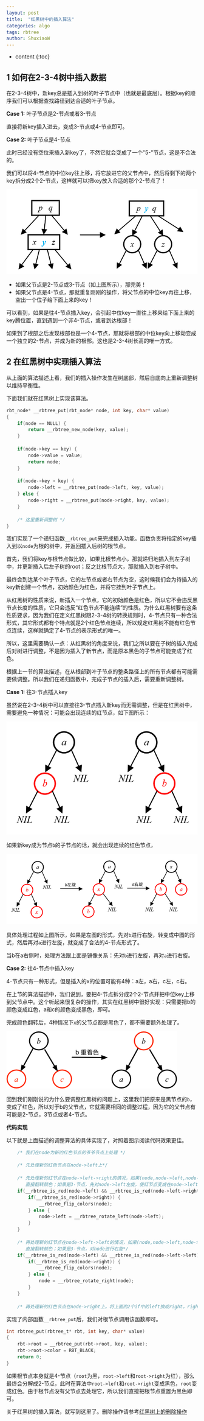 ```yaml
---
layout: post
title:  "红黑树中的插入算法"
categories: algo
tags: rbtree
author: ShuxiaoW
---
```


* content
{:toc}

## 1 如何在2-3-4树中插入数据

在2-3-4树中，新key总是插入到树的叶子节点中（也就是最底层）。根据key的顺序我们可以根据查找路径到达合适的叶子节点。

**Case 1:** 叶子节点是2-节点或者3-节点

直接将新key插入进去，变成3-节点或4-节点即可。

**Case 2:** 叶子节点是4-节点

此时已经没有空位来插入新key了，不然它就会变成了一个"5-"节点，这是不合法的。

我们可以将4-节点的中位key往上移，将它放进它的父节点中，然后将剩下的两个key拆分成2个2-节点，这样就可以把key放入合适的那个2-节点了！

![rbtree_insert_4node](https://raw.githubusercontent.com/shuxiaow/pictures/master/base_algos/234tree_insert_4node.png)

- 如果父节点是2-节点或3-节点（如上图所示），那完美！
- 如果父节点是4-节点，那就重复刚刚的操作，将父节点的中位key再往上移，空出一个位子给下面上来的key！

可以看到，如果是往4-节点插入key，会引起中位key一直往上移来给下面上来的key腾位置，直到遇到一个非4-节点，或者到达根部！

如果到了根部之后发现根部也是一个4-节点，那就将根部的中位key向上移动变成一个独立的2-节点，并成为新的根部。这也是2-3-4树长高的唯一方式。

## 2 在红黑树中实现插入算法

从上面的算法描述上看，我们的插入操作发生在树底部，然后自底向上重新调整树以维持平衡性。

下面我们就在红黑树上实现该算法。

```c
rbt_node* __rbtree_put(rbt_node* node, int key, char* value)
{
    if(node == NULL) {
        return __rbtree_new_node(key, value);
    }

    if(node->key == key) {
        node->value = value;
        return node;
    }

    if(node->key > key) {
        node->left = __rbtree_put(node->left, key, value);
    } else {
        node->right = __rbtree_put(node->right, key, value);
    }

    /* 这里重新调整树 */
}
```

我们实现了一个递归函数`__rbtree_put`来完成插入功能。函数负责将指定的key插入到以`node`为根的树中，并返回插入后树的根节点。

首先，我们将key与根节点做比较，如果比根节点小，那就递归地插入到左子树中，并更新插入后左子树的root；反之比根节点大，那就插入到右子树中。

最终会到达某个叶子节点，它的左节点或者右节点为空，这时候我们会为待插入的key新创建一个节点，初始颜色为红色，并将它挂到叶子节点上。

从红黑树的性质来说，新插入一个节点，它的初始颜色是红色，所以它不会违反黑节点长度的性质，它只会违反“红色节点不能连续”的性质。为什么红黑树要有这条性质要求，因为我们在定义红黑树跟2-3-4树的转换规则时，4-节点只有一种合法形式，其它形式都有个特点就是2个红色节点连续，所以规定红黑树不能有红色节点连续，这样就确定了4-节点的表示形式的唯一。

所以，这里需要确认一点：从红黑树的角度来说，我们之所以要在子树的插入完成后对树进行调整，不是因为插入了新节点，而是原本黑色的子节点可能变成了红色。

根据上一节的算法描述，在从根部到叶子节点的整条路径上的所有节点都有可能需要做调整。所以我们在递归函数中，完成子节点的插入后，需要重新调整树。

**Case 1:** 往3-节点插入key

虽然说在2-3-4树中可以直接往3-节点插入新key而无需调整，但是在红黑树中，需要避免一种情况：可能会出现连续的红节点，如下图所示：

![leaf_3node](https://raw.githubusercontent.com/shuxiaow/pictures/master/base_algos/leaf_3node.png)

如果新key成为节点`b`的子节点的话，就会出现连续的红色节点，

![rbtree_insert_3node](https://raw.githubusercontent.com/shuxiaow/pictures/master/base_algos/rbtree_insert_3node.png)

具体处理过程如上图所示，如果是左图的形式，先对`b`进行右旋，转变成中图的形式，然后再对`a`进行左旋，就变成了合法的4-节点形式了。

当b在a右侧时，处理方法跟上面是镜像关系：先对`b`进行左旋，再对`a`进行右旋。

**Case 2:** 往4-节点中插入key

4-节点只有一种形式，但是插入的x的位置可能有4种：a左，a右，c左，c右。

在上节的算法描述中，我们说到，要把4-节点拆分成2个2-节点并把中位key上移到父节点中。这个听起来很复杂的操作，其实在红黑树中很好实现：只需要把b的颜色变成红色，a和c的颜色变成黑色，即可。

完成颜色翻转后，4种情况下`x`的父节点都是黑色了，都不需要额外处理了。

![rbtree_insert_4node](https://raw.githubusercontent.com/shuxiaow/pictures/master/base_algos/rbtree_insert_4node.png)

回到我们刚刚说的为什么要调整红黑树的问题上，这里我们把原来是黑节点的`b`，变成了红色，所以对于b的父节点，它就需要相同的调整过程，因为它的父节点有可能是2-节点，3节点或者4-节点。

**代码实现**

以下就是上面描述的调整算法的具体实现了，对照着图示阅读代码效果更佳。

```c
    /* 我们在node为新的红色节点的爷爷节点上处理 */

    /* 先处理新的红色节点在node->left上*/

    /* 先处理新的红节点在node->left->right的情况，如果(node,node->left,node->right)是4-节点，
       直接翻转颜色；如果是3-节点，先对node->left左旋，使红节点变成在node->left->left */
    if(__rbtree_is_red(node->left) && __rbtree_is_red(node->left->right)) {
        if(__rbtree_is_red(node->right)) {
            __rbtree_flip_colors(node);
        } else {
            node->left = __rbtree_rotate_left(node->left);
        }
    }

    /* 再处理新的红节点在node->left->left的情况，如果(node,node->left,node->right)是4-节点，
       直接翻转颜色；如果是3-节点，对node进行右旋*/
    if(__rbtree_is_red(node->left) && __rbtree_is_red(node->left->left)) {
        if(__rbtree_is_red(node->right)) {
            __rbtree_flip_colors(node);
        } else {
            node = __rbtree_rotate_right(node);
        }
    }

    /* 再处理新的红色节点在node->right上。将上面的2个if中的left换成right，right换成left即可 */
```

实现了内部函数`__rbtree_put`后，我们对根节点调用该函数即可。

```c
int rbtree_put(rbtree_t* rbt, int key, char* value)
{
    rbt->root = __rbtree_put(rbt->root, key, value);
    rbt->root->color = RBT_BLACK;
    return 0;
}
```

如果根节点本身就是4-节点（`root`为黑，`root->left`和`root->right`为红），那么最终会分解成2-节点，此时在算法中`root->left`和`root->right`变成黑色，`root`变成红色。由于根节点没有父节点去处理它，所以我们直接把根节点重置为黑色即可。

关于红黑树的插入算法，就写到这里了。删除操作请参考[红黑树上的删除操作](./rbtree_delete.md)
